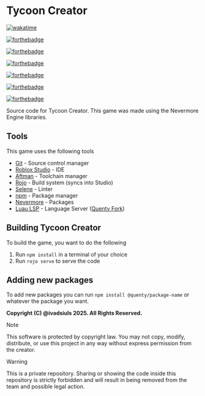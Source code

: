<p style="text-align:center;">

# Tycoon Creator

[![wakatime](https://wakatime.com/badge/github/ivadsiulsgames/tycooncreator.svg)](https://wakatime.com/badge/github/ivadsiulsgames/tycooncreator)

[![forthebadge](https://forthebadge.com/images/badges/contains-tasty-spaghetti-code.svg)](https://forthebadge.com)

[![forthebadge](https://forthebadge.com/images/badges/0-percent-optimized.svg)](https://forthebadge.com)

[![forthebadge](https://forthebadge.com/images/badges/60-percent-of-the-time-works-every-time.svg)](https://forthebadge.com)

[![forthebadge](https://forthebadge.com/images/badges/designed-in-ms-paint.svg)](https://forthebadge.com)

[![forthebadge](https://forthebadge.com/images/badges/works-on-my-machine.svg)](https://forthebadge.com)

[![forthebadge](https://forthebadge.com/images/badges/no-ragrets.svg)](https://forthebadge.com)

</p>

Source code for Tycoon Creator. This game was made using the Nevermore Engine libraries.

## Tools

This game uses the following tools

- [Git](https://git-scm.com/download/win) - Source control manager
- [Roblox Studio](https://www.roblox.com/create) - IDE
- [Aftman](https://github.com/LPGhatguy/aftman) - Toolchain manager
- [Rojo](https://rojo.space/docs/v7/getting-started/installation/) - Build system (syncs into Studio)
- [Selene](https://kampfkarren.github.io/selene/roblox.html) - Linter
- [npm](https://nodejs.org/en/download/) - Package manager
- [Nevermore](https://github.com/Quenty/NevermoreEngine) - Packages
- [Luau LSP](https://open-vsx.org/extension/JohnnyMorganz/luau-lsp) - Language Server ([Quenty Fork](https://github.com/Quenty/luau-lsp))

## Building Tycoon Creator

To build the game, you want to do the following

1. Run `npm install` in a terminal of your choice
2. Run `rojo serve` to serve the code

## Adding new packages

To add new packages you can run `npm install @quenty/package-name` or whatever the package you want.

**Copyright (C) @ivadsiuls 2025. All Rights Reserved.**

> [!NOTE]
> This software is protected by copyright law.
> You may not copy, modify, distribute, or use this project in any way without express permission from the creator.

> [!WARNING]
> This is a private repository. Sharing or showing the code inside this repository is strictly forbidden and will result in being removed from the team and possible legal action.